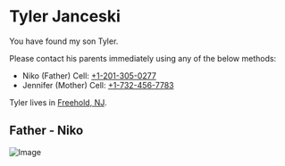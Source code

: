 # Tyler Janceski

You have found my son Tyler.

Please contact his parents immediately using any of the below methods:

- Niko (Father) Cell: [+1-201-305-0277](tel:+1-201-305-0277)
- Jennifer (Mother) Cell: [+1-732-456-7783](tel:+1-732-456-7783)

Tyler lives in [Freehold, NJ](https://www.google.com/maps/@40.2619899,-74.2394124,17.45z).

## Father - Niko
![Image](https://avatars.githubusercontent.com/u/1749195?v=4)
